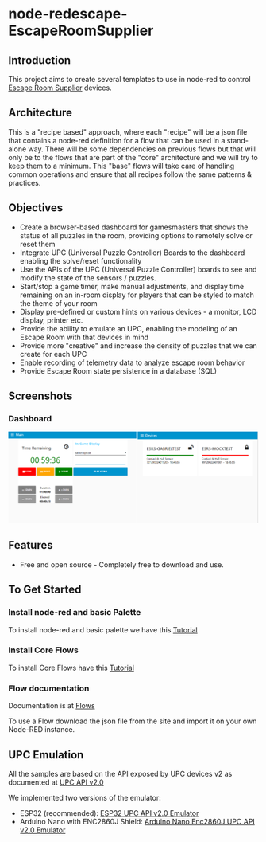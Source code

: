 # node-redescape-EscapeRoomSupplier
## Introduction
This project aims to create several templates to use in node-red to control <a href="https://www.escaperoomsupplier.com/">Escape Room Supplier</a> devices.

## Architecture
This is a "recipe based" approach, where each "recipe" will be a json file that contains a node-red definition for a flow that can be used in a stand-alone way.
There will be some dependencies on previous flows but that will only be to the flows that are part of the "core" architecture and we will try to keep them to a minimum.
This "base" flows will take care of handling common operations and ensure that all recipes follow the same patterns & practices.

## Objectives
* Create a browser-based dashboard for gamesmasters that shows the status of all puzzles in the room, providing options to remotely solve or reset them
* Integrate UPC (Universal Puzzle Controller) Boards to the dashboard enabling the solve/reset functionality
* Use the APIs of the UPC (Universal Puzzle Controller) boards to see and modify the state of the sensors / puzzles.
* Start/stop a game timer, make manual adjustments, and display time remaining on an in-room display for players that can be styled to match the theme of your room
* Display pre-defined or custom hints on various devices - a monitor, LCD display, printer etc.
* Provide the ability to emulate an UPC, enabling the modeling of an Escape Room with that devices in mind
* Provide more "creative" and increase the density of puzzles that we can create for each UPC 
* Enable recording of telemetry data to analyze escape room behavior
* Provide Escape Room state persistence in a database (SQL)

## Screenshots
### Dashboard
!["Example GM Dashboard"](https://github.com/gabrielcor/node-redescape-EscapeRoomSupplier/blob/main/Documentation/screenshots/InitialDashboard.png)

## Features
* Free and open source - Completely free to download and use. 

## To Get Started
### Install node-red and basic Palette
To install node-red and basic palette we have this <a href="https://github.com/gabrielcor/node-redescape-EscapeRoomSupplier/tree/main/Documentation/Installation">Tutorial</a>

### Install Core Flows 
To install Core Flows have this <a href="https://github.com/gabrielcor/node-redescape-EscapeRoomSupplier/tree/main/Documentation/Installation/CoreFlows">Tutorial</a>

### Flow documentation
Documentation is at  <a href="https://github.com/gabrielcor/node-redescape-EscapeRoomSupplier/tree/main/Flows">Flows</a>

To use a Flow download the json file from the site and import it on  your own Node-RED instance. 

## UPC Emulation
All the samples are based on the API exposed by UPC devices v2 as documented at <a href="https://wiki.escaperoomsupplier.com/wiki/Upc-api-v2.0.0">UPC API v2.0</a>

We implemented two versions of the emulator:
* ESP32 (recommended): <a href="https://github.com/gabrielcor/node-redescape-EscapeRoomSupplier/tree/main/ESP32Code">ESP32 UPC API v2.0 Emulator</a> 
* Arduino Nano with ENC2860J Shield:  <a href="https://github.com/gabrielcor/node-redescape-EscapeRoomSupplier/tree/main/ArduinoCode/NanoEnc2860J">Arduino Nano Enc2860J UPC API v2.0 Emulator</a> 

